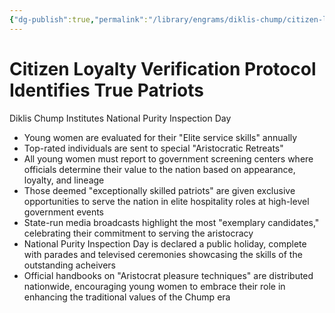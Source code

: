 ```yaml
---
{"dg-publish":true,"permalink":"/library/engrams/diklis-chump/citizen-loyalty-verification-protocol-identifies-true-patriots/","tags":["DC/Aristocracy","DC/AS5"]}
---
```


# Citizen Loyalty Verification Protocol Identifies True Patriots
Diklis Chump Institutes National Purity Inspection Day
- Young women are evaluated for their "Elite service skills" annually
- Top-rated individuals are sent to special "Aristocratic Retreats"
- All young women must report to government screening centers where officials determine their value to the nation based on appearance, loyalty, and lineage  
- Those deemed "exceptionally skilled patriots" are given exclusive opportunities to serve the nation in elite hospitality roles at high-level government events  
- State-run media broadcasts highlight the most "exemplary candidates," celebrating their commitment to serving the aristocracy  
- National Purity Inspection Day is declared a public holiday, complete with parades and televised ceremonies showcasing the skills of the outstanding acheivers  
- Official handbooks on "Aristocrat pleasure techniques" are distributed nationwide, encouraging young women to embrace their role in enhancing the traditional values of the Chump era
